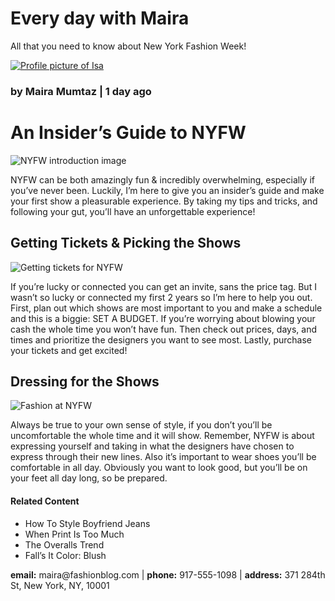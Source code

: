 # Every day with Maira
 All that you need to know about New York Fashion Week!

<html>
 
 <body>
        <a href="#contact"> 
     <img src="https://content.codecademy.com/courses/learn-html/elements-and-structure/profile.jpg" alt="Profile picture of Isa">
         </a>
  <h3>by Maira Mumtaz | 1 day ago</h3>
    <h1>An Insider’s Guide to NYFW</h1>
    <img src="https://content.codecademy.com/courses/learn-html/elements-and-structure/image-one.jpeg" alt="NYFW introduction image">
    <p>NYFW can be both amazingly fun & incredibly overwhelming, especially if you’ve never been. Luckily, I’m here to give you an insider’s guide and make your first show a pleasurable experience. By taking my tips and tricks, and following your gut, you’ll have an unforgettable experience!</p>
    <h2>Getting Tickets & Picking the Shows</h2>
      <img src="https://content.codecademy.com/courses/learn-html/elements-and-structure/image-two.jpeg" alt="Getting tickets for NYFW">
     <p>If you’re lucky or connected you can get an invite, sans the price tag. But I wasn’t so lucky or connected my first 2 years so I’m here to help you out. First, plan out which shows are most important to you and make a schedule and this is a biggie: SET A BUDGET. If you’re worrying about blowing your cash the whole time you won’t have fun. Then check out prices, days, and times and prioritize the designers you want to see most. Lastly, purchase your tickets and get excited!</p>
    <h2>Dressing for the Shows</h2>
     <img src="https://content.codecademy.com/courses/learn-html/elements-and-structure/image-three.jpeg" alt="Fashion at NYFW">
      <p>Always be true to your own sense of style, if you don’t you’ll be uncomfortable the whole time and it will show. Remember, NYFW is about expressing yourself and taking in what the designers have chosen to express through their new lines. Also it’s important to wear shoes you’ll be comfortable in all day. Obviously you want to look good, but you’ll be on your feet all day long, so be prepared.</p>
      <h4>Related Content</h4>
    <ul>
      <li>How To Style Boyfriend Jeans</li>
      <li>When Print Is Too Much</li>
      <li>The Overalls Trend</li>
      <li>Fall’s It Color: Blush</li>
    </ul>
      <div id="contact">
        <p><strong>email:</strong> maira@fashionblog.com | <strong>phone:</strong> 917-555-1098 | <strong>address:</strong> 371 284th St, New York, NY, 10001</p>
    </div>
  </body>
</html>
